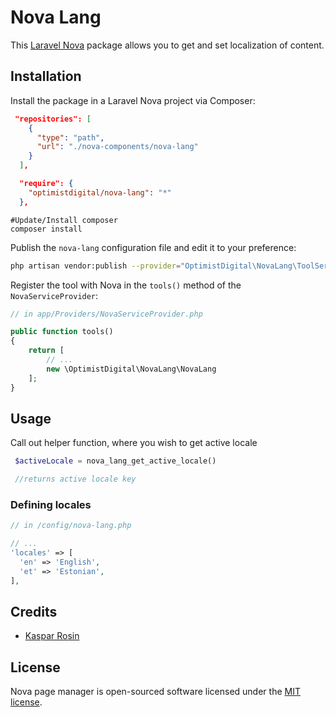 # Nova Lang

This [Laravel Nova](https://nova.laravel.com) package allows you to get and set localization of content.

## Installation

Install the package in a Laravel Nova project via Composer:

```json
 "repositories": [
    {
      "type": "path",
      "url": "./nova-components/nova-lang"
    }
  ],
```
```json
  "require": {
    "optimistdigital/nova-lang": "*"
  },
```
```
#Update/Install composer
composer install
```

Publish the `nova-lang` configuration file and edit it to your preference:

```bash
php artisan vendor:publish --provider="OptimistDigital\NovaLang\ToolServiceProvider" --tag="config"
```

Register the tool with Nova in the `tools()` method of the `NovaServiceProvider`:

```php
// in app/Providers/NovaServiceProvider.php

public function tools()
{
    return [
        // ...
        new \OptimistDigital\NovaLang\NovaLang
    ];
}
```


## Usage 

Call out helper function, where you wish to get active locale
```php
 $activeLocale = nova_lang_get_active_locale()

 //returns active locale key 
```

### Defining locales


```php
// in /config/nova-lang.php

// ...
'locales' => [
  'en' => 'English',
  'et' => 'Estonian',
],
```

## Credits

- [Kaspar Rosin](https://github.com/KasparRosin)

## License

Nova page manager is open-sourced software licensed under the [MIT license](LICENSE.md).

